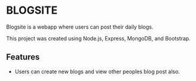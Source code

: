 # BLOGSITE


Blogsite is a webapp where users can post their daily blogs.

This project was created using Node.js, Express, MongoDB, and Bootstrap.

## Features
* Users can create new blogs and view other peoples blog post also.



